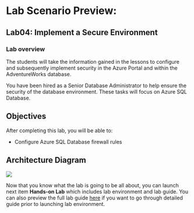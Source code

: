 # Lab Scenario Preview: 

## Lab04: Implement a Secure Environment

### Lab overview

The students will take the information gained in the lessons to configure and subsequently implement security in the Azure Portal and within the AdventureWorks database.

You have been hired as a Senior Database Administrator to help ensure the security of the database environment. These tasks will focus on Azure SQL Database.

## Objectives

After completing this lab, you will be able to:

- Configure Azure SQL Database firewall rules

## Architecture Diagram

![](../images/)

Now that you know what the lab is going to be all about, you can launch next item **Hands-on Lab** which includes lab environment and lab guide. You can also preview the full lab guide [here](https://experience.cloudlabs.ai/#/labguidepreview/00068343-31b8-4f27-8350-b596bf6570b1) if you want to go through detailed guide prior to launching lab environment.  